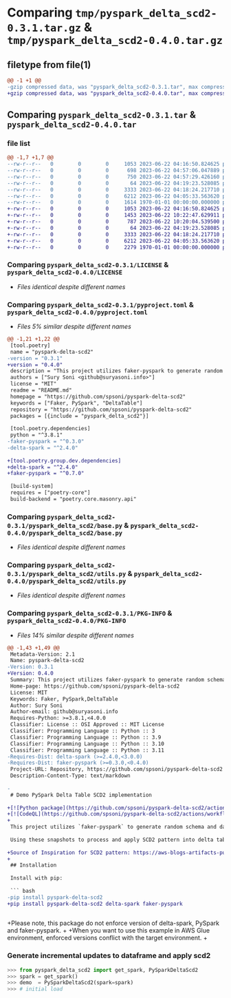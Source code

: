 # Comparing `tmp/pyspark_delta_scd2-0.3.1.tar.gz` & `tmp/pyspark_delta_scd2-0.4.0.tar.gz`

## filetype from file(1)

```diff
@@ -1 +1 @@
-gzip compressed data, was "pyspark_delta_scd2-0.3.1.tar", max compression
+gzip compressed data, was "pyspark_delta_scd2-0.4.0.tar", max compression
```

## Comparing `pyspark_delta_scd2-0.3.1.tar` & `pyspark_delta_scd2-0.4.0.tar`

### file list

```diff
@@ -1,7 +1,7 @@
--rw-r--r--   0        0        0     1053 2023-06-22 04:16:50.824625 pyspark_delta_scd2-0.3.1/LICENSE
--rw-r--r--   0        0        0      698 2023-06-22 04:57:06.047889 pyspark_delta_scd2-0.3.1/README.md
--rw-r--r--   0        0        0      750 2023-06-22 04:57:29.426160 pyspark_delta_scd2-0.3.1/pyproject.toml
--rw-r--r--   0        0        0       64 2023-06-22 04:19:23.528085 pyspark_delta_scd2-0.3.1/pyspark_delta_scd2/__init__.py
--rw-r--r--   0        0        0     3333 2023-06-22 04:18:24.217710 pyspark_delta_scd2-0.3.1/pyspark_delta_scd2/base.py
--rw-r--r--   0        0        0     6212 2023-06-22 04:05:33.563620 pyspark_delta_scd2-0.3.1/pyspark_delta_scd2/utils.py
--rw-r--r--   0        0        0     1614 1970-01-01 00:00:00.000000 pyspark_delta_scd2-0.3.1/PKG-INFO
+-rw-r--r--   0        0        0     1053 2023-06-22 04:16:50.824625 pyspark_delta_scd2-0.4.0/LICENSE
+-rw-r--r--   0        0        0     1453 2023-06-22 10:22:47.629911 pyspark_delta_scd2-0.4.0/README.md
+-rw-r--r--   0        0        0      787 2023-06-22 10:20:04.539500 pyspark_delta_scd2-0.4.0/pyproject.toml
+-rw-r--r--   0        0        0       64 2023-06-22 04:19:23.528085 pyspark_delta_scd2-0.4.0/pyspark_delta_scd2/__init__.py
+-rw-r--r--   0        0        0     3333 2023-06-22 04:18:24.217710 pyspark_delta_scd2-0.4.0/pyspark_delta_scd2/base.py
+-rw-r--r--   0        0        0     6212 2023-06-22 04:05:33.563620 pyspark_delta_scd2-0.4.0/pyspark_delta_scd2/utils.py
+-rw-r--r--   0        0        0     2279 1970-01-01 00:00:00.000000 pyspark_delta_scd2-0.4.0/PKG-INFO
```

### Comparing `pyspark_delta_scd2-0.3.1/LICENSE` & `pyspark_delta_scd2-0.4.0/LICENSE`

 * *Files identical despite different names*

### Comparing `pyspark_delta_scd2-0.3.1/pyproject.toml` & `pyspark_delta_scd2-0.4.0/pyproject.toml`

 * *Files 5% similar despite different names*

```diff
@@ -1,21 +1,22 @@
 [tool.poetry]
 name = "pyspark-delta-scd2"
-version = "0.3.1"
+version = "0.4.0"
 description = "This project utilizes faker-pyspark to generate random schema and dataframes to mimic data table snapshots. Using these snapshots to process and apply SCD2 pattern into delta table as the destination."
 authors = ["Sury Soni <github@suryasoni.info>"]
 license = "MIT"
 readme = "README.md"
 homepage = "https://github.com/spsoni/pyspark-delta-scd2"
 keywords = ["Faker, PySpark", "DeltaTable"]
 repository = "https://github.com/spsoni/pyspark-delta-scd2"
 packages = [{include = "pyspark_delta_scd2"}]
 
 [tool.poetry.dependencies]
 python = "^3.8.1"
-faker-pyspark = "^0.3.0"
-delta-spark = "^2.4.0"
 
+[tool.poetry.group.dev.dependencies]
+delta-spark = "^2.4.0"
+faker-pyspark = "^0.7.0"
 
 [build-system]
 requires = ["poetry-core"]
 build-backend = "poetry.core.masonry.api"
```

### Comparing `pyspark_delta_scd2-0.3.1/pyspark_delta_scd2/base.py` & `pyspark_delta_scd2-0.4.0/pyspark_delta_scd2/base.py`

 * *Files identical despite different names*

### Comparing `pyspark_delta_scd2-0.3.1/pyspark_delta_scd2/utils.py` & `pyspark_delta_scd2-0.4.0/pyspark_delta_scd2/utils.py`

 * *Files identical despite different names*

### Comparing `pyspark_delta_scd2-0.3.1/PKG-INFO` & `pyspark_delta_scd2-0.4.0/PKG-INFO`

 * *Files 14% similar despite different names*

```diff
@@ -1,43 +1,49 @@
 Metadata-Version: 2.1
 Name: pyspark-delta-scd2
-Version: 0.3.1
+Version: 0.4.0
 Summary: This project utilizes faker-pyspark to generate random schema and dataframes to mimic data table snapshots. Using these snapshots to process and apply SCD2 pattern into delta table as the destination.
 Home-page: https://github.com/spsoni/pyspark-delta-scd2
 License: MIT
 Keywords: Faker, PySpark,DeltaTable
 Author: Sury Soni
 Author-email: github@suryasoni.info
 Requires-Python: >=3.8.1,<4.0.0
 Classifier: License :: OSI Approved :: MIT License
 Classifier: Programming Language :: Python :: 3
 Classifier: Programming Language :: Python :: 3.9
 Classifier: Programming Language :: Python :: 3.10
 Classifier: Programming Language :: Python :: 3.11
-Requires-Dist: delta-spark (>=2.4.0,<3.0.0)
-Requires-Dist: faker-pyspark (>=0.3.0,<0.4.0)
 Project-URL: Repository, https://github.com/spsoni/pyspark-delta-scd2
 Description-Content-Type: text/markdown
 
-
 # Demo PySpark Delta Table SCD2 implementation
 
+[![Python package](https://github.com/spsoni/pyspark-delta-scd2/actions/workflows/python-package.yml/badge.svg)](https://github.com/spsoni/pyspark-delta-scd2/actions/workflows/python-package.yml)
+[![CodeQL](https://github.com/spsoni/pyspark-delta-scd2/actions/workflows/codeql.yml/badge.svg)](https://github.com/spsoni/pyspark-delta-scd2/actions/workflows/codeql.yml)
+
 This project utilizes `faker-pyspark` to generate random schema and dataframes to mimic data table snapshots.
 
 Using these snapshots to process and apply SCD2 pattern into delta table as the destination. 
 
+Source of Inspiration for SCD2 pattern: https://aws-blogs-artifacts-public.s3.amazonaws.com/artifacts/BDB-2547/glue/scd-deltalake-employee-etl-job.py 
+
 ## Installation
 
 Install with pip:
 
 ``` bash
-pip install pyspark-delta-scd2
+pip install pyspark-delta-scd2 delta-spark faker-pyspark
 
 ```
 
+Please note, this package do not enforce version of delta-spark, PySpark and faker-pyspark.
+
+When you want to use this example in AWS Glue environment, enforced versions conflict with the target environment.
+
 ### Generate incremental updates to dataframe and apply scd2
 
 ``` python
 >>> from pyspark_delta_scd2 import get_spark, PySparkDeltaScd2
 >>> spark = get_spark()
 >>> demo  = PySparkDeltaScd2(spark=spark)
 >>> # initial load
```

